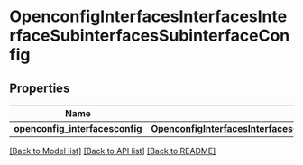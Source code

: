 # OpenconfigInterfacesInterfacesInterfaceSubinterfacesSubinterfaceConfig

## Properties
Name | Type | Description | Notes
------------ | ------------- | ------------- | -------------
**openconfig_interfacesconfig** | [**OpenconfigInterfacesInterfacesOpenconfiginterfacesinterfacesSubinterfacesConfig**](OpenconfigInterfacesInterfacesOpenconfiginterfacesinterfacesSubinterfacesConfig.md) |  | [optional] 

[[Back to Model list]](../README.md#documentation-for-models) [[Back to API list]](../README.md#documentation-for-api-endpoints) [[Back to README]](../README.md)



